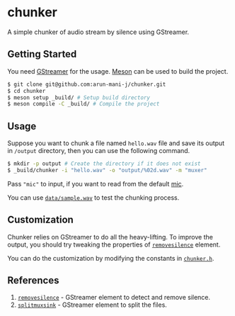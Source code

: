 # chunker
A simple chunker of audio stream by silence using GStreamer.

## Getting Started
You need [GStreamer](https://gstreamer.freedesktop.org/documentation/index.html)
for the usage. [Meson](https://mesonbuild.com/) can be used to build the
project.

``` sh
$ git clone git@github.com:arun-mani-j/chunker.git
$ cd chunker
$ meson setup _build/ # Setup build directory
$ meson compile -C _build/ # Compile the project
```

## Usage
Suppose you want to chunk a file named `hello.wav` file and save its
output in `/output` directory, then you can use the following command.

``` sh
$ mkdir -p output # Create the directory if it does not exist
$ _build/chunker -i "hello.wav" -o "output/%02d.wav" -m "muxer"
```

Pass `"mic"` to input, if you want to read from the default [mic](https://gstreamer.freedesktop.org/documentation/pulseaudio/pulsesrc.html?gi-language=c).

You can use [`data/sample.wav`](data/sample.wav) to test the chunking process.

## Customization
Chunker relies on GStreamer to do all the heavy-lifting. To improve the output,
you should try tweaking the properties of
[`removesilence`](https://gstreamer.freedesktop.org/documentation/removesilence/index.html?gi-language=c)
element.

You can do the customization by modifying the constants in [`chunker.h`](/chunker.h).

## References
1. [`removesilence`](https://gstreamer.freedesktop.org/documentation/removesilence/index.html?gi-language=c) - GStreamer element to detect and remove silence.
2. [`splitmuxsink`](https://gstreamer.freedesktop.org/documentation/multifile/splitmuxsink.html?gi-language=c) - GStreamer element to split the files. 
